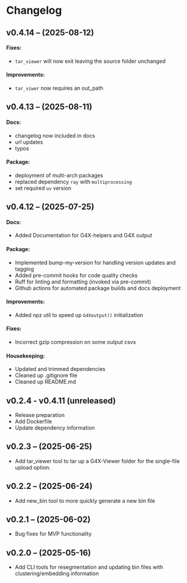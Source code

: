 
# Changelog

## v0.4.14 – (2025-08-12)

#### Fixes:
- `tar_viewer` will now exit leaving the source folder unchanged

#### Improvements:
- `tar_viwer` now requires an out_path


## v0.4.13 – (2025-08-11)

#### Docs:
- changelog now included in docs
- url updates
- typos

#### Package:
- deployment of multi-arch packages
- replaced dependency `ray` with `multiprocessing`
- set required `uv` version


## v0.4.12 – (2025-07-25)

#### Docs:
- Added Documentation for G4X-helpers and G4X output

#### Package:
- Implemented bump-my-version for handling version updates and tagging
- Added pre-commit hooks for code quality checks
- Ruff for linting and formatting (invoked via pre-commit)
- Github actions for automated package builds and docs deployment

#### Improvements:
- Added npz util to speed up `G4Xoutput()` initialization

#### Fixes:
- Incorrect gzip compression on some output csvs

#### Housekeeping:
- Updated and trimmed dependencies
- Cleaned up .gitignore file
- Cleaned up README.md


## v0.2.4 - v0.4.11 (unreleased)

- Release preparation
- Add Dockerfile
- Update dependency information


## v0.2.3 – (2025-06-25)

- Add tar_viewer tool to tar up a G4X-Viewer folder for the single-file upload option.


## v0.2.2 – (2025-06-24)

- Add new_bin tool to more quickly generate a new bin file


## v0.2.1 – (2025-06-02)

- Bug fixes for MVP functionality


## v0.2.0 – (2025-05-16)

- Add CLI tools for resegmentation and updating bin files with clustering/embedding information

